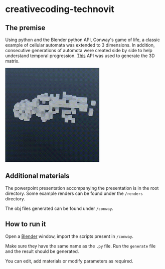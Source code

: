 # creativecoding-technovit

## The premise
Using python and the Blender python API, Conway's game of life, a classic example of cellular automata was extended to 3 dimensions.
In addition, consecutive generations of automota were created side by side to help understand temporal progression.
[This](https://github.com/electricalgorithm/3D-Conways-Game-of-Life) API was used to generate the 3D matrix.

![Turntable render](https://github.com/zahransajid/creativecoding-technovit/blob/main/renders/turntable_1.gif?raw=true)

## Additional materials
The powerpoint presentation accompanying the presentation is in the root directory.
Some example renders can be found under the `/renders` directory.

The obj files generated can be found under `/conway`.

## How to run it
Open a [Blender](https://blender.org) window, import the scripts present in `/conway`.

Make sure they have the same name as the `.py` file.
Run the `generate` file and the result should be generated.

You can edit, add materials or modify parameters as required.
